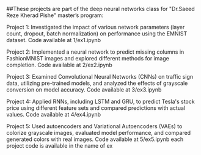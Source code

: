 ##These projects are part of the deep neural networks class for "Dr.Saeed Reze Kherad Pishe" master’s program:


Project 1: Investigated the impact of various network parameters (layer count, dropout, batch normalization) on performance using the EMNIST dataset.
Code available at 1/ex1.ipynb


Project 2: Implemented a neural network to predict missing columns in FashionMNIST images and explored different methods for image completion.
Code available at 2/ex2.ipynb

Project 3: Examined Convolutional Neural Networks (CNNs) on traffic sign data, utilizing pre-trained models, and analyzed the effects of grayscale conversion on model accuracy.
Code available at 3/ex3.ipynb

Project 4: Applied RNNs, including LSTM and GRU, to predict Tesla's stock price using different feature sets and compared predictions with actual values.
Code available at 4/ex4.ipynb


Project 5: Used autoencoders and Variational Autoencoders (VAEs) to colorize grayscale images, evaluated model performance, and compared generated colors with real images.
Code available at 5/ex5.ipynb
each project code is available in the name of ex
